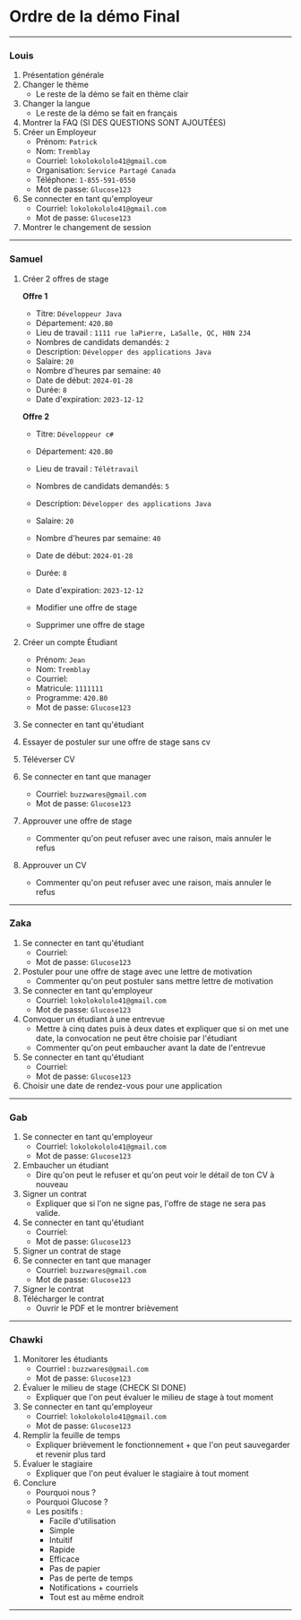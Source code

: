 # Ordre de la démo Final

---
### Louis
1. Présentation générale
2. Changer le thème
    - Le reste de la démo se fait en thème clair
3. Changer la langue
    - Le reste de la démo se fait en français
4. Montrer la FAQ (SI DES QUESTIONS SONT AJOUTÉES)
5. Créer un Employeur
   - Prénom: `Patrick`
   - Nom: `Tremblay`
   - Courriel: `lokolokololo41@gmail.com`
   - Organisation: `Service Partagé Canada`
   - Téléphone: `1-855-591-0550`
   - Mot de passe: `Glucose123`
6. Se connecter en tant qu'employeur
   - Courriel: `lokolokololo41@gmail.com`
   - Mot de passe: `Glucose123`
7. Montrer le changement de session 
---
### Samuel
1. Créer 2 offres de stage 

   **Offre 1**
   - Titre: `Développeur Java`
   - Département: `420.B0`
   - Lieu de travail : `1111 rue laPierre, LaSalle, QC, H8N 2J4`
   - Nombres de candidats demandés: `2`
   - Description: `Développer des applications Java`
   - Salaire: `20`
   - Nombre d'heures par semaine: `40`
   - Date de début: `2024-01-28`
   - Durée: `8`
   - Date d'expiration: `2023-12-12`

   **Offre 2**
   - Titre: `Développeur c#`
   - Département: `420.B0`
   - Lieu de travail : `Télétravail`
   - Nombres de candidats demandés: `5`
   - Description: `Développer des applications Java`
   - Salaire: `20`
   - Nombre d'heures par semaine: `40`
   - Date de début: `2024-01-28`
   - Durée: `8`
   - Date d'expiration: `2023-12-12`
          
   - Modifier une offre de stage
   - Supprimer une offre de stage
2. Créer un compte Étudiant
    - Prénom: `Jean`
    - Nom: `Tremblay`
    - Courriel:
    - Matricule: `1111111`
    - Programme: `420.B0`
    - Mot de passe: `Glucose123`
3. Se connecter en tant qu'étudiant
4. Essayer de postuler sur une offre de stage sans cv
5. Téléverser CV
6. Se connecter en tant que manager
   - Courriel: `buzzwares@gmail.com`
   - Mot de passe: `Glucose123`
7. Approuver une offre de stage 
   - Commenter qu'on peut refuser avec une raison, mais annuler le refus
8. Approuver un CV
   - Commenter qu'on peut refuser avec une raison, mais annuler le refus
---
### Zaka
1. Se connecter en tant qu'étudiant
   - Courriel:
   - Mot de passe: `Glucose123`
2. Postuler pour une offre de stage avec une lettre de motivation
   * Commenter qu'on peut postuler sans mettre lettre de motivation
3. Se connecter en tant qu'employeur
   - Courriel: `lokolokololo41@gmail.com`
   - Mot de passe: `Glucose123`
4. Convoquer un étudiant à une entrevue
   - Mettre à cinq dates puis à deux dates et expliquer que si on met une date, la convocation ne peut être choisie par l'étudiant
   * Commenter qu'on peut embaucher avant la date de l'entrevue 
5. Se connecter en tant qu'étudiant
   - Courriel:
   - Mot de passe: `Glucose123`
6. Choisir une date de rendez-vous pour une application
---
### Gab
1. Se connecter en tant qu'employeur
   - Courriel: `lokolokololo41@gmail.com`
   - Mot de passe: `Glucose123`
2. Embaucher un étudiant
   - Dire qu'on peut le refuser et qu'on peut voir le détail de ton CV à nouveau
3. Signer un contrat
   - Expliquer que si l'on ne signe pas, l'offre de stage ne sera pas valide.
4. Se connecter en tant qu'étudiant
   - Courriel:
   - Mot de passe: `Glucose123`
5. Signer un contrat de stage
6. Se connecter en tant que manager
   - Courriel: `buzzwares@gmail.com`
   - Mot de passe: `Glucose123`
7. Signer le contrat
8. Télécharger le contrat
   - Ouvrir le PDF et le montrer brièvement
---
### Chawki
1. Monitorer les étudiants
   - Courriel : `buzzwares@gmail.com`
   - Mot de passe: `Glucose123`
2. Évaluer le milieu de stage (CHECK SI DONE)
   - Expliquer que l'on peut évaluer le milieu de stage à tout moment
3. Se connecter en tant qu'employeur
   - Courriel: `lokolokololo41@gmail.com`
   - Mot de passe: `Glucose123`
4. Remplir la feuille de temps
   - Expliquer brièvement le fonctionnement + que l'on peut sauvegarder et revenir plus tard
5. Évaluer le stagiaire
   - Expliquer que l'on peut évaluer le stagiaire à tout moment
6. Conclure
   - Pourquoi nous ?
   - Pourquoi Glucose ?
   - Les positifs :
     - Facile d'utilisation
     - Simple
     - Intuitif
     - Rapide
     - Efficace
     - Pas de papier
     - Pas de perte de temps
     - Notifications + courriels
     - Tout est au même endroit
---